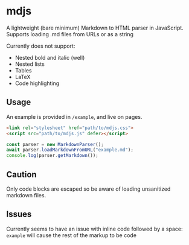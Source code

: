# mdjs

A lightweight (bare minimum) Markdown to HTML parser in JavaScript.
Supports loading .md files from URLs or as a string

Currently does not support:
- Nested bold and italic (well)
- Nested lists
- Tables
- LaTeX
- Code highlighting

## Usage
An example is provided in `/example`, and live on pages.

```html
<link rel="stylesheet" href="path/to/mdjs.css">
<script src="path/to/mdjs.js" defer></script>
```

```javascript
const parser = new MarkdownParser();
await parser.loadMarkdownFromURL("example.md");
console.log(parser.getMarkdown());
```

## Caution
Only code blocks are escaped so be aware of loading unsanitized markdown files.

## Issues
Currently seems to have an issue with inline code followed by a space: `example` will cause the rest of the markup to be code